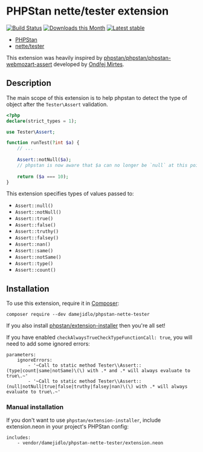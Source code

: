 # PHPStan nette/tester extension

[![Build Status](https://travis-ci.org/damejidlo/phpstan-nette-tester.svg)](https://travis-ci.org/damejidlo/phpstan-nette-tester)
[![Downloads this Month](https://img.shields.io/packagist/dm/damejidlo/phpstan-nette-tester.svg)](https://packagist.org/packages/damejidlo/phpstan-nette-tester)
[![Latest stable](https://img.shields.io/packagist/v/damejidlo/phpstan-nette-tester.svg)](https://packagist.org/packages/damejidlo/phpstan-nette-tester)


* [PHPStan](https://github.com/phpstan/phpstan)
* [nette/tester](https://github.com/nette/tester)

This extension was heavily inspired by [phpstan/phpstan/phpstan-webmozart-assert](https://github.com/phpstan/phpstan-webmozart-assert) developed by [Ondřej Mirtes](https://github.com/ondrejmirtes).

## Description

The main scope of this extension is to help phpstan to detect the type of object after the `Tester\Assert` validation.

```php
<?php
declare(strict_types = 1);

use Tester\Assert;

function runTest(?int $a) {
	// ...
  
	Assert::notNull($a);
	// phpstan is now aware that $a can no longer be `null` at this point
  
	return ($a === 10);
}
```

This extension specifies types of values passed to:

* `Assert::null()`
* `Assert::notNull()`
* `Assert::true()`
* `Assert::false()`
* `Assert::truthy()`
* `Assert::falsey()`
* `Assert::nan()`
* `Assert::same()`
* `Assert::notSame()`
* `Assert::type()`
* `Assert::count()`


## Installation

To use this extension, require it in [Composer](https://getcomposer.org/):

```
composer require --dev damejidlo/phpstan-nette-tester
```

If you also install [phpstan/extension-installer](https://github.com/phpstan/extension-installer) then you're all set!

If you have enabled `checkAlwaysTrueCheckTypeFunctionCall: true`, you will need to add some ignored errors:
```
parameters:
	ignoreErrors:
		- '~Call to static method Tester\\Assert::(type|count|same|notSame)\(\) with .* and .* will always evaluate to true\.~'
		- '~Call to static method Tester\\Assert::(null|notNull|true|false|truthy|falsey|nan)\(\) with .* will always evaluate to true\.~'
```

### Manual installation</summary>

If you don't want to use `phpstan/extension-installer`, include extension.neon in your project's PHPStan config:

```
includes:
    - vendor/damejidlo/phpstan-nette-tester/extension.neon
```
